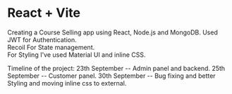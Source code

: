 # React + Vite
Creating a Course Selling app using React, Node.js and MongoDB.
Used 
JWT for Authentication.<br />
Recoil For State management.<br />
For Styling I've used Material UI and inline CSS.<br />

Timeline of the project:
23th September -- Admin panel and backend.
25th September -- Customer panel.
30th September -- Bug fixing and better Styling and moving inline css to external.
